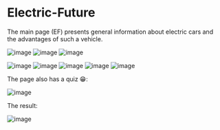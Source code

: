 # Electric-Future
The main page (EF) presents general information about electric cars and the advantages of such a vehicle.

![image](https://user-images.githubusercontent.com/91499027/227771057-8a52df67-27e2-455e-be3c-b78a773b0f89.png)
![image](https://user-images.githubusercontent.com/91499027/227771088-0b384f5b-d97e-429e-b8e9-c6b0aa75467b.png)
![image](https://user-images.githubusercontent.com/91499027/227771113-a3b07fd5-bfd4-4c06-a3b2-bb7da1b4f2a0.png)

![image](https://user-images.githubusercontent.com/91499027/227771134-f4a1332b-7f3b-4c90-9d0a-b4c2d6926a80.png)
![image](https://user-images.githubusercontent.com/91499027/227771200-a49c438f-9ac4-43d4-a019-c90f0866b09e.png)
![image](https://user-images.githubusercontent.com/91499027/227771214-60440471-09cc-4a07-8e36-d692b441b083.png)
![image](https://user-images.githubusercontent.com/91499027/227771311-4d9500b6-170c-4ab3-9666-128003bb8f14.png)
![image](https://user-images.githubusercontent.com/91499027/227771250-cb47665c-ead7-4954-b651-3198ee4f6d74.png)


The page also has a quiz 😁: 

![image](https://user-images.githubusercontent.com/91499027/227771396-6266f2cf-eaa3-45a1-9fc6-36b3f65cf54f.png)


The result: 

![image](https://user-images.githubusercontent.com/91499027/227771411-dfc3941c-05bd-41c4-a4c0-4fcebaa8a262.png)
